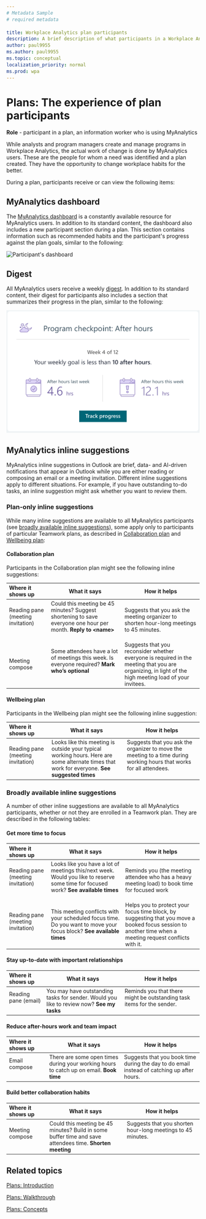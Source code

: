 ```yaml
---
# Metadata Sample
# required metadata

title: Workplace Analytics plan participants
description: A brief description of what participants in a Workplace Analytics plan (MyAnalytics users) experience during the plan
author: paul9955
ms.author: paul9955
ms.topic: conceptual
localization_priority: normal 
ms.prod: wpa
---
```


# Plans: The experience of plan participants

**Role** - participant in a plan, an information worker who is using MyAnalytics

While analysts and program managers create and manage programs in Workplace Analytics, the actual work of change is done by MyAnalytics users. These are the people for whom a need was identified and a plan created. They have the opportunity to change workplace habits for the better.
 
During a plan, participants receive or can view the following items:

<!-- THIS IS TURNED OFF FOR NOW (MAY 2019)
## Welcome email

As a program manager schedules a plan, they can choose to let participants receive an automatically generated [welcome email](../Images/WpA/Tutorials/welcome-msg-prog-partic.png) from Workplace Analytics. This one-time email explains the details of the plan: its sponsor, its duration, and its targets -- the habits that participants are expected to work on. 
-->

## MyAnalytics dashboard

The [MyAnalytics dashboard](../MyAnalytics/use/dashboard-2.md) is a constantly available resource for MyAnalytics users. In addition to its standard content, the dashboard also includes a new participant section during a plan. This section contains information such as recommended habits and the participant's progress against the plan goals, similar to the following:

![Participant's dashboard](../images/wpa/tutorials/dashboard-prog-partic.png)
 
## Digest

All MyAnalytics users receive a weekly [digest](../MyAnalytics/use/email-digest-2.md). In addition to its standard content, their digest for participants also includes a section that summarizes their progress in the plan, similar to the following:

![Weekly digest](../images/wpa/tutorials/program-checkpoint-card.png) 

## MyAnalytics inline suggestions

MyAnalytics inline suggestions in Outlook are brief, data- and AI-driven notifications that appear in Outlook while you are either reading or composing an email or a meeting invitation. Different inline suggestions apply to different situations. For example, if you have outstanding to-do tasks, an inline suggestion might ask whether you want to review them.

### Plan-only inline suggestions

While many inline suggestions are available to all MyAnalytics participants (see [broadly available inline suggestions](#broadly-available-inline-suggestions)), some apply only to participants of particular Teamwork plans, as described in [Collaboration plan](#collaboration-plan) and [Wellbeing plan](#wellbeing-plan):

#### Collaboration plan

Participants in the Collaboration plan might see the following inline suggestions:

| Where it shows up  | What it says | How it helps  |
| :------ |-------|---------|
|Reading pane (meeting invitation) &nbsp; &nbsp; &nbsp; &nbsp; &nbsp; &nbsp; &nbsp; &nbsp; &nbsp; &nbsp;  	| Could this meeting be 45 minutes? Suggest shortening to save everyone one hour per month. **Reply to &lt;name&gt;** &nbsp; &nbsp; &nbsp; &nbsp; &nbsp; &nbsp; &nbsp; &nbsp; &nbsp; &nbsp; &nbsp; &nbsp; &nbsp; &nbsp; &nbsp; &nbsp; &nbsp; &nbsp; &nbsp; &nbsp; &nbsp; &nbsp;  | Suggests that you ask the meeting organizer to shorten hour-long meetings to 45 minutes. |
|Meeting compose	| Some attendees have a lot of meetings this week. Is everyone required? **Mark who’s optional** &nbsp; &nbsp; &nbsp; &nbsp; &nbsp; &nbsp; &nbsp; &nbsp; &nbsp; &nbsp; &nbsp;  | Suggests that you reconsider whether everyone is required in the meeting that you are organizing, in light of the high meeting load of your invitees. |

#### Wellbeing plan

Participants in the Wellbeing plan might see the following inline suggestion:

| Where it shows up  | What it says | How it helps  |
| :------ |-------|---------|
|Reading pane (meeting invitation) &nbsp; &nbsp; &nbsp; &nbsp; &nbsp; &nbsp; &nbsp; &nbsp; &nbsp; &nbsp; &nbsp;  | Looks like this meeting is outside your typical working hours. Here are some alternate times that work for everyone. **See suggested times** &nbsp; | Suggests that you ask the organizer to move the meeting to a time during working hours that works for all attendees. &nbsp; &nbsp; &nbsp; &nbsp; &nbsp; &nbsp; &nbsp; &nbsp; &nbsp; &nbsp; &nbsp; &nbsp; &nbsp; &nbsp; &nbsp; &nbsp; &nbsp; &nbsp; &nbsp; &nbsp; &nbsp; &nbsp;  |

### Broadly available inline suggestions

A number of other inline suggestions are available to all MyAnalytics participants, whether or not they are enrolled in a Teamwork plan. They are described in the following tables:

#### Get more time to focus

| Where it shows up  | What it says | How it helps  |
| :------ |-------|---------|
|Reading pane (meeting invitation) &nbsp; &nbsp; &nbsp; &nbsp; &nbsp; &nbsp; &nbsp; &nbsp; &nbsp; &nbsp; &nbsp; &nbsp;  |Looks like you have a lot of meetings this/next week. Would you like to reserve some time for focused work? **See available times** &nbsp; &nbsp; &nbsp; &nbsp; &nbsp; &nbsp; &nbsp; &nbsp; &nbsp; &nbsp; &nbsp; &nbsp; &nbsp; &nbsp; &nbsp; &nbsp; &nbsp; &nbsp;  |Reminds you (the meeting attendee who has a heavy meeting load) to book time for focused work|
|Reading pane (meeting invitation) &nbsp; &nbsp; &nbsp; &nbsp; &nbsp; &nbsp; &nbsp; &nbsp;  |This meeting conflicts with your scheduled focus time. Do you want to move your focus block? **See available times** &nbsp; &nbsp; &nbsp; &nbsp; &nbsp; &nbsp; &nbsp; &nbsp; &nbsp; &nbsp; &nbsp;  |Helps you to protect your focus time block, by suggesting that you move a booked focus session to another time when a meeting request conflicts with it.|

#### Stay up-to-date with important relationships

| Where it shows up | What it says | How it helps |
| :------ |-------|---------|
| Reading pane (email) &nbsp; &nbsp; &nbsp; &nbsp; &nbsp; &nbsp; &nbsp; &nbsp; | You may have outstanding tasks for sender. Would you like to review now? **See my tasks**   &nbsp; &nbsp; &nbsp; &nbsp; &nbsp; &nbsp; | Reminds you that there might be outstanding task items for the sender. &nbsp; &nbsp; &nbsp; &nbsp; &nbsp; &nbsp; &nbsp; &nbsp; &nbsp; &nbsp; &nbsp; &nbsp; &nbsp; &nbsp; &nbsp; &nbsp; &nbsp; &nbsp; &nbsp;  &nbsp; &nbsp;  |

#### Reduce after-hours work and team impact

| Where it shows up  | What it says | How it helps |
| :------ |-------|---------|
|Email compose &nbsp; &nbsp;  &nbsp; &nbsp; &nbsp; &nbsp; &nbsp; &nbsp; &nbsp; &nbsp; &nbsp; &nbsp;  | There are some open times during your working hours to catch up on email. **Book time**  &nbsp;  &nbsp; &nbsp; &nbsp; &nbsp; &nbsp; | Suggests that you book time during the day to do email instead of catching up after hours.  &nbsp; &nbsp; &nbsp;  &nbsp;  |

#### Build better collaboration habits

| Where it shows up  | What it says | How it helps |
| :------ |-------|---------|
|Meeting compose &nbsp; &nbsp; &nbsp; &nbsp; &nbsp; &nbsp; &nbsp; &nbsp; &nbsp; &nbsp; &nbsp; &nbsp; &nbsp; &nbsp;  | Could this meeting be 45 minutes? Build in some buffer time and save attendees time. **Shorten meeting**  &nbsp; &nbsp; &nbsp; &nbsp; &nbsp; &nbsp;|Suggests that you shorten hour-long meetings to 45 minutes. &nbsp; &nbsp; &nbsp; &nbsp; &nbsp; &nbsp; &nbsp; &nbsp; &nbsp; &nbsp; &nbsp; &nbsp; &nbsp; &nbsp; &nbsp; &nbsp; &nbsp; &nbsp; &nbsp; &nbsp; &nbsp; &nbsp; &nbsp; &nbsp; &nbsp; &nbsp; &nbsp; &nbsp; &nbsp; &nbsp; &nbsp; &nbsp; &nbsp; &nbsp; &nbsp; &nbsp; &nbsp; &nbsp; &nbsp; &nbsp; &nbsp; |

## Related topics

[Plans: Introduction](solutionsv2-intro.md)  

[Plans: Walkthrough](solutionsv2-task.md)

[Plans: Concepts](solutionsv2-conceptual.md)
